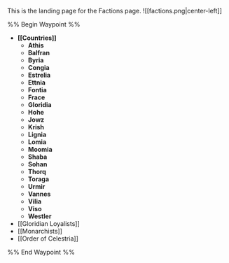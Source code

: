 This is the landing page for the Factions page.
![[factions.png|center-left]]

%% Begin Waypoint %%
- **[[Countries]]**
	- **Athis**
	- **Balfran**
	- **Byria**
	- **Congia**
	- **Estrelia**
	- **Ettnia**
	- **Fontia**
	- **Frace**
	- **Gloridia**
	- **Hohe**
	- **Jowz**
	- **Krish**
	- **Lignia**
	- **Lomia**
	- **Moomia**
	- **Shaba**
	- **Sohan**
	- **Thorq**
	- **Toraga**
	- **Urmir**
	- **Vannes**
	- **Vilia**
	- **Viso**
	- **Westler**
- [[Gloridian Loyalists]]
- [[Monarchists]]
- [[Order of Celestria]]

%% End Waypoint %%